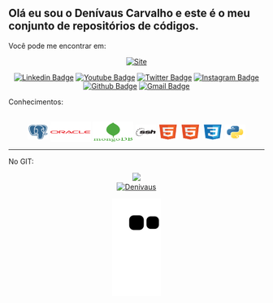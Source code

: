 ## Olá eu sou o Denívaus Carvalho e este é o meu conjunto de repositórios de códigos.

Você pode me encontrar em:

<div align="center">
  
[![Site](https://img.shields.io/badge/-Meu_Site:_www.denivaus.com.br-blue?style=flat-square&labelColor=yellow&logo=site-black&logoColor=yellow&link=http://www.denivaus.com.br)](http://www.denivaus.com.br)

</div>

<div align="center">

[![Linkedin Badge](https://img.shields.io/badge/-LinkedIn-blue?style=flat-square&logo=Linkedin&logoColor=white&link=https://www.linkedin.com/in/denivaus-carvalho-a7802923)](https://www.linkedin.com/in/denivaus-carvalho-a7802923)
[![Youtube Badge](https://img.shields.io/badge/-YouTube-ff0000?style=flat-square&labelColor=ff0000&logo=youtube&logoColor=white&link=https://www.youtube.com/channel/UCcJqwzKYF-NvH-1JvrSHPrQ)](https://www.youtube.com/channel/UCcJqwzKYF-NvH-1JvrSHPrQ)
[![Twitter Badge](https://img.shields.io/badge/-Twitter-1ca0f1?style=flat-square&labelColor=1ca0f1&logo=twitter&logoColor=white&link=https://twitter.com/denivaus)](https://twitter.com/denivaus)
[![Instagram Badge](https://img.shields.io/badge/-Instagram-ff0000?style=flat-square&labelColor=ff0000&logo=instagram&logoColor=white&link=https://instagram.com/denivaus)](https://instagram.com/denivaus)
[![Github Badge](https://img.shields.io/badge/-Github-000?style=flat-square&logo=Github&logoColor=white&link=https://github.com/Denivaus)](https://github.com/Denivaus)
[![Gmail Badge](https://img.shields.io/badge/-Gmail-ff0000?style=flat-square&labelColor=ff0000&logo=gmail&logoColor=white&link=mailto:denivauscarvalho@gmail.com)](mailto:denivauscarvalho@gmail.com)

</div>


Conhecimentos:

<div style="display: inline_block"  align="center"><br>
  <a href="#"><img align="center" alt="Denivaus-PostgreSQL" height="30" width="40" src="https://raw.githubusercontent.com/devicons/devicon/master/icons/postgresql/postgresql-plain.svg"></a>
  <a href="#"><img align="center" alt="Denivaus-Oracle" height="40" width="80" src="https://raw.githubusercontent.com/devicons/devicon/master/icons/oracle/oracle-original.svg"></a>
  <a href="#"><img align="center" alt="Denivaus-MongoDB" height="40" width="80" src="https://raw.githubusercontent.com/devicons/devicon/master/icons/mongodb/mongodb-plain-wordmark.svg"></a>
  <a href="#"><img align="center" alt="Denivaus-HTML" height="30" width="40" src="https://raw.githubusercontent.com/devicons/devicon/master/icons/ssh/ssh-original-wordmark.svg"></a>
  <a href="#"><img align="center" alt="Denivaus-HTML" height="30" width="40" src="https://raw.githubusercontent.com/devicons/devicon/master/icons/html5/html5-original.svg"></a>
  <a href="#"><img align="center" alt="Denivaus-HTML" height="30" width="40" src="https://raw.githubusercontent.com/devicons/devicon/master/icons/html5/html5-original.svg"></a>
  <a href="#"><img align="center" alt="Denivaus-CSS" height="30" width="40" src="https://raw.githubusercontent.com/devicons/devicon/master/icons/css3/css3-original.svg"></a>
  <a href="#"><img align="center" alt="Denivaus-Python" height="30" width="40" src="https://raw.githubusercontent.com/devicons/devicon/master/icons/python/python-original.svg"></a>
</div>

---

No GIT:
<div align="center">
  <a href="https://github.com/Denivaus">
  <img height="120em" src="https://github-readme-stats.vercel.app/api?username=Denivaus&show_icons=true&theme=dark&include_all_commits=true&count_private=true"/>
  <!--<img height="120em" src="https://github-readme-stats.vercel.app/api/top-langs/?username=Denivaus&layout=compact&langs_count=7&theme=dark"/>-->
</div>

<div align="center">
  
<img src="https://komarev.com/ghpvc/?username=Denivaus&color=blue" alt="Denivaus" /> 

![Snake animation](https://github.com/Denivaus/denivaus/blob/output/github-contribution-grid-snake.svg)

</div>
